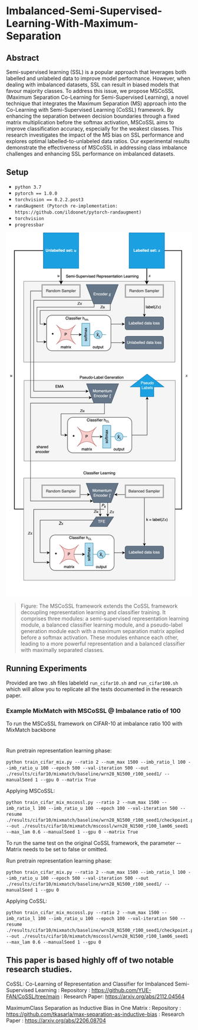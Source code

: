 # Imbalanced-Semi-Supervised-Learning-With-Maximum-Separation

## Abstract 

Semi-supervised learning (SSL) is a popular approach that leverages both labelled and unlabeled data to improve model performance. However, when dealing with imbalanced datasets, SSL can result in biased models that favour majority classes. To address this issue, we propose MSCoSSL (Maximum Separation Co-Learning for Semi-Supervised Learning), a novel technique that integrates the Maximum Separation (MS) approach into the Co-Learning with Semi-Supervised Learning (CoSSL) framework. By enhancing the separation between decision boundaries through a fixed matrix multiplication before the softmax activation, MSCoSSL aims to improve classification accuracy, especially for the weakest classes. This research investigates the impact of the MS bias on SSL performance and explores optimal labelled-to-unlabeled data ratios. Our experimental results demonstrate the effectiveness of MSCoSSL in addressing class imbalance challenges and enhancing SSL performance on imbalanced datasets.

## Setup

* `python 3.7`
* `pytorch == 1.0.0`
* `torchvision == 0.2.2.post3`
* `randAugment (Pytorch re-implementation: https://github.com/ildoonet/pytorch-randaugment)`
* `torchvision`
* `progressbar`

<p align="center">
    <img src="pipelinev3.jpeg" width="800"/>
</p>

> Figure:
The MSCoSSL framework extends the CoSSL framework decoupling representation learning and classifier training. It comprises three modules: a semi-supervised representation learning module, a balanced classifier learning module, and a pseudo-label generation module each with a maximum separation matrix applied before a softmax activation. These modules enhance each other, leading to a more powerful representation and a balanced classifier with maximally separated classes.

## Running Experiments

Provided are two .sh files labeleld `run_cifar10.sh` and `run_cifar100.sh` which will allow you to replicate all the tests documented in the research paper.


### Example MixMatch with MSCoSSL @ Imbalance ratio of 100
To run the MSCoSSL framework on CIFAR-10 at imbalance ratio 100 with MixMatch backbone

# 
Run pretrain representation learning phase:
```
python train_cifar_mix.py --ratio 2 --num_max 1500 --imb_ratio_l 100 --imb_ratio_u 100 --epoch 500 --val-iteration 500 --out ./results/cifar10/mixmatch/baseline/wrn28_N1500_r100_seed1/ --manualSeed 1 --gpu 0 --matrix True
```
Applying MSCoSSL:
```
python train_cifar_mix_mscossl.py --ratio 2 --num_max 1500 --imb_ratio_l 100 --imb_ratio_u 100 --epoch 100 --val-iteration 500 --resume ./results/cifar10/mixmatch/baseline/wrn28_N1500_r100_seed1/checkpoint.pth.tar --out ./results/cifar10/mixmatch/mscossl/wrn28_N1500_r100_lam06_seed1 --max_lam 0.6 --manualSeed 1 --gpu 0 --matrix True
```

To run the same test on the original CoSSL framework, the parameter --Matrix needs to be set to false or omitted.

Run pretrain representation learning phase:
```
python train_cifar_mix.py --ratio 2 --num_max 1500 --imb_ratio_l 100 --imb_ratio_u 100 --epoch 500 --val-iteration 500 --out ./results/cifar10/mixmatch/baseline/wrn28_N1500_r100_seed1/ --manualSeed 1 --gpu 0
```
Applying CoSSL:
```
python train_cifar_mix_mscossl.py --ratio 2 --num_max 1500 --imb_ratio_l 100 --imb_ratio_u 100 --epoch 100 --val-iteration 500 --resume ./results/cifar10/mixmatch/baseline/wrn28_N1500_r100_seed1/checkpoint.pth.tar --out ./results/cifar10/mixmatch/mscossl/wrn28_N1500_r100_lam06_seed1 --max_lam 0.6 --manualSeed 1 --gpu 0 
```

## This paper is based highly off of two notable research studies.

CoSSL: Co-Learning of Representation and Classifier for Imbalanced Semi-Supervised Learning
: Repository : https://github.com/YUE-FAN/CoSSL/tree/main
: Research Paper: https://arxiv.org/abs/2112.04564


MaximumClass Separation as Inductive Bias in One Matrix
: Repository : https://github.com/tkasarla/max-separation-as-inductive-bias
: Research Paper : https://arxiv.org/abs/2206.08704